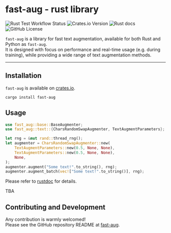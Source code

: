# fast-aug - rust library

![Rust Test Workflow Status](https://img.shields.io/github/actions/workflow/status/k4black/fast-aug/test-rust.yml?branch=main&event=push&label=rust%20tests)
![Crates.io Version](https://img.shields.io/crates/v/fast-aug)
![Rust docs](https://img.shields.io/docsrs/fast-aug)
![GitHub License](https://img.shields.io/github/license/k4black/fast-aug)

`fast-aug` is a library for fast text augmentation, available for both Rust and Python as `fast-aug`.  
It is designed with focus on performance and real-time usage (e.g. during training), while providing a wide range of text augmentation methods.

---


## Installation

`fast-aug` is available on [crates.io](https://crates.io/crates/fast-aug).

```shell
cargo install fast-aug
```


## Usage

```rust
use fast_aug::base::BaseAugmenter;
use fast_aug::text::{CharsRandomSwapAugmenter, TextAugmentParameters};

let rng = &mut rand::thread_rng();
let augmenter = CharsRandomSwapAugmenter::new(
    TextAugmentParameters::new(0.5, None, None),
    TextAugmentParameters::new(0.5, None, None),
    None,
);
augmenter.augment("Some text!".to_string(), rng);
augmenter.augment_batch(vec!["Some text!".to_string()], rng);
```

Please refer to [rustdoc](https://docs.rs/fast-aug) for details.

TBA


## Contributing and Development

Any contribution is warmly welcomed!  
Please see the GitHub repository README at [fast-aug](https://github.com/k4black/fast-aug).

